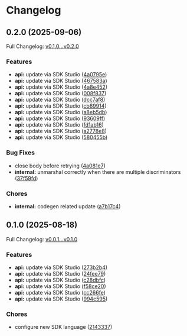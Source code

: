 # Changelog

## 0.2.0 (2025-09-06)

Full Changelog: [v0.1.0...v0.2.0](https://github.com/varshaprasad96/llamastack-go-client/compare/v0.1.0...v0.2.0)

### Features

* **api:** update via SDK Studio ([4a0795e](https://github.com/varshaprasad96/llamastack-go-client/commit/4a0795e7bb37ec50fe5aa7a64c5198ace5ddad54))
* **api:** update via SDK Studio ([467583a](https://github.com/varshaprasad96/llamastack-go-client/commit/467583a04c385d7d7b8a33bd28cb16c914e0fca3))
* **api:** update via SDK Studio ([4a8e452](https://github.com/varshaprasad96/llamastack-go-client/commit/4a8e45231e331e38d55e7115015a89d0c813c892))
* **api:** update via SDK Studio ([008f837](https://github.com/varshaprasad96/llamastack-go-client/commit/008f83701124e9632c93cdb8a3882b68cd146c44))
* **api:** update via SDK Studio ([dcc7af8](https://github.com/varshaprasad96/llamastack-go-client/commit/dcc7af8814522eb3b56885fdc78ff70cf4c45d86))
* **api:** update via SDK Studio ([cb89914](https://github.com/varshaprasad96/llamastack-go-client/commit/cb899148511b1d4713158e5345c7752b616744f7))
* **api:** update via SDK Studio ([a8eb5db](https://github.com/varshaprasad96/llamastack-go-client/commit/a8eb5db61f7eef76c3f28669d07020a6c5bc92a4))
* **api:** update via SDK Studio ([93609ff](https://github.com/varshaprasad96/llamastack-go-client/commit/93609ff03666666c0da216b79eaa15bb0a509c6f))
* **api:** update via SDK Studio ([fd1ab16](https://github.com/varshaprasad96/llamastack-go-client/commit/fd1ab16bf3c1f48333a956e17e7e8dec45e462ac))
* **api:** update via SDK Studio ([a2778e8](https://github.com/varshaprasad96/llamastack-go-client/commit/a2778e80a583cdce8fb8ceba0c864511ccc855e3))
* **api:** update via SDK Studio ([580455b](https://github.com/varshaprasad96/llamastack-go-client/commit/580455b4d0b36cb93b001f8a54cfc93c36ec041c))


### Bug Fixes

* close body before retrying ([4a081e7](https://github.com/varshaprasad96/llamastack-go-client/commit/4a081e7d0604785cce5d55cee03e8c1cc4edaebb))
* **internal:** unmarshal correctly when there are multiple discriminators ([37f59fd](https://github.com/varshaprasad96/llamastack-go-client/commit/37f59fd895504e205816b8fc7436bea95c2bd58e))


### Chores

* **internal:** codegen related update ([a7b17c4](https://github.com/varshaprasad96/llamastack-go-client/commit/a7b17c42108f6cbd4e146f0a8a7244145eeeb10c))

## 0.1.0 (2025-08-18)

Full Changelog: [v0.0.1...v0.1.0](https://github.com/varshaprasad96/llamastack-go-client/compare/v0.0.1...v0.1.0)

### Features

* **api:** update via SDK Studio ([273b2b4](https://github.com/varshaprasad96/llamastack-go-client/commit/273b2b472cd76c06a084be0328aa8fc07f67e2eb))
* **api:** update via SDK Studio ([24fee79](https://github.com/varshaprasad96/llamastack-go-client/commit/24fee792c4f71c1d33ec404b377b5670f5f5a2cc))
* **api:** update via SDK Studio ([c28dbfc](https://github.com/varshaprasad96/llamastack-go-client/commit/c28dbfcf8e172c6ae3c3e693e932028d30fbc4d3))
* **api:** update via SDK Studio ([f58ce20](https://github.com/varshaprasad96/llamastack-go-client/commit/f58ce20df82b68af1459cc90a4e02a154b996d32))
* **api:** update via SDK Studio ([cc266fe](https://github.com/varshaprasad96/llamastack-go-client/commit/cc266fe4bddc87289b188bca45ff4a05b25d2852))
* **api:** update via SDK Studio ([994c595](https://github.com/varshaprasad96/llamastack-go-client/commit/994c595f69580e002e51cbfabaaaf2350349cb9f))


### Chores

* configure new SDK language ([2143337](https://github.com/varshaprasad96/llamastack-go-client/commit/214333766db35e1fe09361e531e2f9cd1e72cab3))
